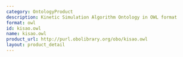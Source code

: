 ```yaml
---
category: OntologyProduct
description: Kinetic Simulation Algorithm Ontology in OWL format
format: owl
id: kisao.owl
name: kisao.owl
product_url: http://purl.obolibrary.org/obo/kisao.owl
layout: product_detail
---
```

